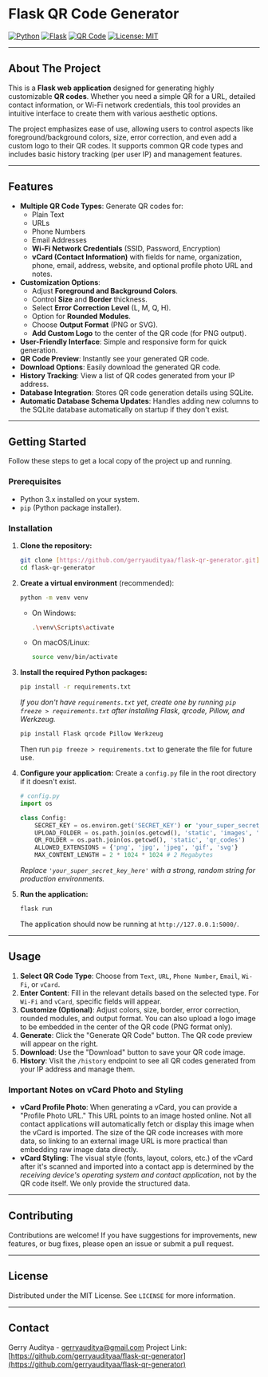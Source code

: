 # Flask QR Code Generator

[![Python](https://img.shields.io/badge/Python-3.x-blue.svg)](https://www.python.org/)
[![Flask](https://img.shields.io/badge/Flask-2.x-lightgrey.svg)](https://flask.palletsprojects.com/)
[![QR Code](https://img.shields.io/badge/QR_Code-Generator-green.svg)](https://pypi.org/project/qrcode/)
[![License: MIT](https://img.shields.io/badge/License-MIT-yellow.svg)](https://opensource.org/licenses/MIT)

---

## About The Project

This is a **Flask web application** designed for generating highly customizable **QR codes**. Whether you need a simple QR for a URL, detailed contact information, or Wi-Fi network credentials, this tool provides an intuitive interface to create them with various aesthetic options.

The project emphasizes ease of use, allowing users to control aspects like foreground/background colors, size, error correction, and even add a custom logo to their QR codes. It supports common QR code types and includes basic history tracking (per user IP) and management features.

---

## Features

* **Multiple QR Code Types**: Generate QR codes for:
    * Plain Text
    * URLs
    * Phone Numbers
    * Email Addresses
    * **Wi-Fi Network Credentials** (SSID, Password, Encryption)
    * **vCard (Contact Information)** with fields for name, organization, phone, email, address, website, and optional profile photo URL and notes.
* **Customization Options**:
    * Adjust **Foreground and Background Colors**.
    * Control **Size** and **Border** thickness.
    * Select **Error Correction Level** (L, M, Q, H).
    * Option for **Rounded Modules**.
    * Choose **Output Format** (PNG or SVG).
    * **Add Custom Logo** to the center of the QR code (for PNG output).
* **User-Friendly Interface**: Simple and responsive form for quick generation.
* **QR Code Preview**: Instantly see your generated QR code.
* **Download Options**: Easily download the generated QR code.
* **History Tracking**: View a list of QR codes generated from your IP address.
* **Database Integration**: Stores QR code generation details using SQLite.
* **Automatic Database Schema Updates**: Handles adding new columns to the SQLite database automatically on startup if they don't exist.

---

## Getting Started

Follow these steps to get a local copy of the project up and running.

### Prerequisites

* Python 3.x installed on your system.
* `pip` (Python package installer).

### Installation

1.  **Clone the repository:**
    ```bash
    git clone [https://github.com/gerryaudityaa/flask-qr-generator.git](https://github.com/gerryaudityaa/flask-qr-generator.git)
    cd flask-qr-generator
    ```

2.  **Create a virtual environment** (recommended):
    ```bash
    python -m venv venv
    ```
    * On Windows:
        ```bash
        .\venv\Scripts\activate
        ```
    * On macOS/Linux:
        ```bash
        source venv/bin/activate
        ```

3.  **Install the required Python packages:**
    ```bash
    pip install -r requirements.txt
    ```
    *If you don't have `requirements.txt` yet, create one by running `pip freeze > requirements.txt` after installing Flask, qrcode, Pillow, and Werkzeug.*
    ```bash
    pip install Flask qrcode Pillow Werkzeug
    ```
    Then run `pip freeze > requirements.txt` to generate the file for future use.

4.  **Configure your application:**
    Create a `config.py` file in the root directory if it doesn't exist.
    ```python
    # config.py
    import os

    class Config:
        SECRET_KEY = os.environ.get('SECRET_KEY') or 'your_super_secret_key_here'
        UPLOAD_FOLDER = os.path.join(os.getcwd(), 'static', 'images', 'uploads')
        QR_FOLDER = os.path.join(os.getcwd(), 'static', 'qr_codes')
        ALLOWED_EXTENSIONS = {'png', 'jpg', 'jpeg', 'gif', 'svg'}
        MAX_CONTENT_LENGTH = 2 * 1024 * 1024 # 2 Megabytes
    ```
    *Replace `'your_super_secret_key_here'` with a strong, random string for production environments.*

5.  **Run the application:**
    ```bash
    flask run
    ```
    The application should now be running at `http://127.0.0.1:5000/`.

---

## Usage

1.  **Select QR Code Type**: Choose from `Text`, `URL`, `Phone Number`, `Email`, `Wi-Fi`, or `vCard`.
2.  **Enter Content**: Fill in the relevant details based on the selected type. For `Wi-Fi` and `vCard`, specific fields will appear.
3.  **Customize (Optional)**: Adjust colors, size, border, error correction, rounded modules, and output format. You can also upload a logo image to be embedded in the center of the QR code (PNG format only).
4.  **Generate**: Click the "Generate QR Code" button. The QR code preview will appear on the right.
5.  **Download**: Use the "Download" button to save your QR code image.
6.  **History**: Visit the `/history` endpoint to see all QR codes generated from your IP address and manage them.

### Important Notes on vCard Photo and Styling

* **vCard Profile Photo**: When generating a vCard, you can provide a "Profile Photo URL." This URL points to an image hosted online. Not all contact applications will automatically fetch or display this image when the vCard is imported. The size of the QR code increases with more data, so linking to an external image URL is more practical than embedding raw image data directly.
* **vCard Styling**: The visual style (fonts, layout, colors, etc.) of the vCard after it's scanned and imported into a contact app is determined by the *receiving device's operating system and contact application*, not by the QR code itself. We only provide the structured data.

---

## Contributing

Contributions are welcome! If you have suggestions for improvements, new features, or bug fixes, please open an issue or submit a pull request.

---

## License

Distributed under the MIT License. See `LICENSE` for more information.

---

## Contact

Gerry Auditya - [gerryauditya@gmail.com](mailto:gerryauditya@gmail.com)
Project Link: [https://github.com/gerryaudityaa/flask-qr-generator](https://github.com/gerryaudityaa/flask-qr-generator)
